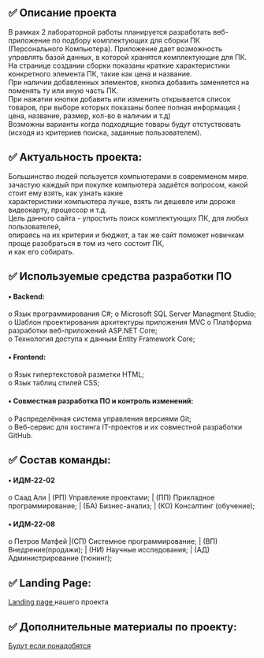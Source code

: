 ## ✅ Описание проекта
   В рамках 2 лабораторной работы планируется разработать веб-приложение по подбору комплектующих для сборки ПК (Персонального Компьютера). Приложение дает возможность управлять базой данных, в которой хранятся комплектующие для ПК. На странице создании сборки показаны краткие характеристики конкретного элемента ПК, такие как цена и название.   
   При наличии добавленных элементов, кнопка добавить заменяется на поменять ту или иную часть ПК.   
   При нажатии кнопки добавить или изменить открывается список товаров, при выборе которых показаны более полная информация ( цена, название, размер, кол-во в наличии и т.д)  
   Возможны варианты когда подходящие товары будут отстуствовать (исходя из критериев поиска, заданные пользователем).
 
## ✅ Актуальность проекта:
   Большинство людей пользуется компьютерами в совремменом мире.  
   зачастую каждый при покупке компьютера задаётся вопросом, какой стоит ему взять, как узнать какие   
   характеристики компьютера лучше, взять ли дешевле или дороже видеокарту, процессор и т.д.   
   Цель данного сайта - упростить поиск комплектующих ПК, для любых  пользователей,  
   опираясь на их критерии и бюджет, а так же сайт поможет новичкам проще разобраться в том из чего состоит ПК,  
   и как его собирать.   
## ✅ Используемые средства разработки ПО
#### • Backend:  
   o Язык программирования С#;
   o Microsoft SQL Server Managment Studio;  
   o Шаблон проектирования архитектуры приложения MVC
   o Платформа разработки веб-приложений ASP.NET Core;  
   o Технология доступа к данным Entity Framework Core;  
#### • Frontend:
   o Язык гипертекстовой разметки HTML;  
   o Язык таблиц стилей CSS;  
#### • Совместная разработка ПО и контроль изменений:  
   o Распределённая система управления версиями Git;  
   o Веб-сервис для хостинга IT-проектов и их совместной разработки GitHub.  
## ✅ Состав команды:  
#### • ИДМ-22-02   
   o Саад Али |   (РП) Управление проектами; | (ПП) Прикладное программирование; 
              |   (БА) Бизнес-анализ; | (КО) Консалтинг (обучение);   
#### • ИДМ-22-08  
   o Петров Матфей   |(СП) Системное программирование; | (ВП) Внедрение(продажи);
                     | (НИ) Научные исследования; | (АД) Администрирование (тюнинг);
## ✅ Landing Page:  
 <a href=https://s7yka4.github.io/IT_Project> Landing page  </a> нашего проекта 
## ✅ Дополнительные материалы по проекту:  
  <a href=https://github.com/S7yka4/IT_Project> Будут если понадобятся
